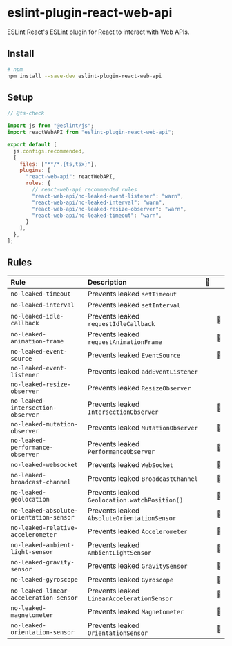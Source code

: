 # eslint-plugin-react-web-api

ESLint React's ESLint plugin for React to interact with Web APIs.

## Install

```sh
# npm
npm install --save-dev eslint-plugin-react-web-api
```

## Setup

```js
// @ts-check

import js from "@eslint/js";
import reactWebAPI from "eslint-plugin-react-web-api";

export default [
  js.configs.recommended,
  {
    files: ["**/*.{ts,tsx}"],
    plugins: [
      "react-web-api": reactWebAPI,
      rules: {
        // react-web-api recommended rules
        "react-web-api/no-leaked-event-listener": "warn",
        "react-web-api/no-leaked-interval": "warn",
        "react-web-api/no-leaked-resize-observer": "warn",
        "react-web-api/no-leaked-timeout": "warn",
      }
    ],
  },
];
```

## Rules

| Rule                                    | Description                                   | 💭  |     |
| :-------------------------------------- | :-------------------------------------------- | :-: | :-: |
| `no-leaked-timeout`                     | Prevents leaked `setTimeout`                  |     |     |
| `no-leaked-interval`                    | Prevents leaked `setInterval`                 |     |     |
| `no-leaked-idle-callback`               | Prevents leaked `requestIdleCallback`         |     | 🚧  |
| `no-leaked-animation-frame`             | Prevents leaked `requestAnimationFrame`       |     | 🚧  |
| `no-leaked-event-source`                | Prevents leaked `EventSource`                 |     | 🚧  |
| `no-leaked-event-listener`              | Prevents leaked `addEventListener`            |     |     |
| `no-leaked-resize-observer`             | Prevents leaked `ResizeObserver`              |     |     |
| `no-leaked-intersection-observer`       | Prevents leaked `IntersectionObserver`        |     | 🚧  |
| `no-leaked-mutation-observer`           | Prevents leaked `MutationObserver`            |     | 🚧  |
| `no-leaked-performance-observer`        | Prevents leaked `PerformanceObserver`         |     | 🚧  |
| `no-leaked-websocket`                   | Prevents leaked `WebSocket`                   |     | 🚧  |
| `no-leaked-broadcast-channel`           | Prevents leaked `BroadcastChannel`            |     | 🚧  |
| `no-leaked-geolocation`                 | Prevents leaked `Geolocation.watchPosition()` |     | 🚧  |
| `no-leaked-absolute-orientation-sensor` | Prevents leaked `AbsoluteOrientationSensor`   |     | 🚧  |
| `no-leaked-relative-accelerometer`      | Prevents leaked `Accelerometer`               |     | 🚧  |
| `no-leaked-ambient-light-sensor`        | Prevents leaked `AmbientLightSensor`          |     | 🚧  |
| `no-leaked-gravity-sensor`              | Prevents leaked `GravitySensor`               |     | 🚧  |
| `no-leaked-gyroscope`                   | Prevents leaked `Gyroscope`                   |     | 🚧  |
| `no-leaked-linear-acceleration-sensor`  | Prevents leaked `LinearAccelerationSensor`    |     | 🚧  |
| `no-leaked-magnetometer`                | Prevents leaked `Magnetometer`                |     | 🚧  |
| `no-leaked-orientation-sensor`          | Prevents leaked `OrientationSensor`           |     | 🚧  |

